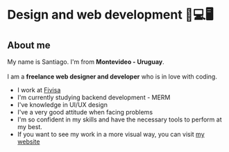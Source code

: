 # Design and web development 📱💻🖥

## About me

My name is Santiago. I'm from <strong>Montevideo - Uruguay</strong>.<br><br/>I am a <strong>freelance web designer and developer</strong> who is in love with coding.

<ul>
    <li>I work at <a href="https://www.fivisa.com.uy/" target="_blank">Fivisa</a></li>
    <li>I'm currently studying backend development - MERM</li>
    <li>I've knowledge in UI/UX design</li>
    <li>I've a very good attitude when facing problems</li>
    <li>I'm so confident in my skills and have the necessary tools to perform at my best.</li>
    <li>If you want to see my work in a more visual way, you can visit <a href="#" target="_blank">my website</a></li>
</ul>

